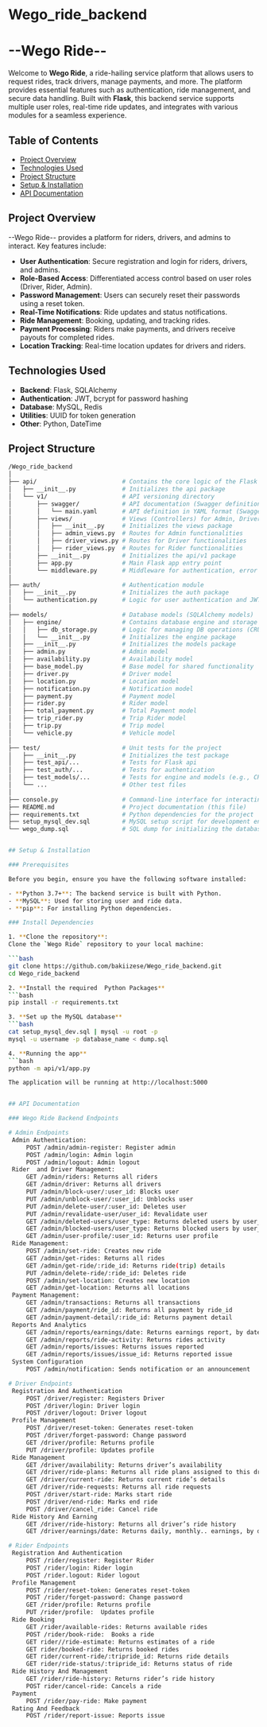 # Wego_ride_backend
# --Wego Ride--

Welcome to **Wego Ride**, a ride-hailing service platform that allows users to request rides, track drivers, manage payments, and more. The platform provides essential features such as authentication, ride management, and secure data handling. Built with **Flask**, this backend service supports multiple user roles, real-time ride updates, and integrates with various modules for a seamless experience.

## Table of Contents

- [Project Overview](#project-overview)
- [Technologies Used](#technologies-used)
- [Project Structure](#project-structure)
- [Setup & Installation](#setup-installation)
- [API Documentation](#api-documentation)

## Project Overview

--Wego Ride-- provides a platform for riders, drivers, and admins to interact. Key features include:

- **User Authentication**: Secure registration and login for riders, drivers, and admins.
- **Role-Based Access**: Differentiated access control based on user roles (Driver, Rider, Admin).
- **Password Management**: Users can securely reset their passwords using a reset token.
- **Real-Time Notifications**: Ride updates and status notifications.
- **Ride Management**: Booking, updating, and tracking rides.
- **Payment Processing**: Riders make payments, and drivers receive payouts for completed rides.
- **Location Tracking**: Real-time location updates for drivers and riders.

## Technologies Used

- **Backend**: Flask, SQLAlchemy
- **Authentication**: JWT, bcrypt for password hashing
- **Database**: MySQL, Redis
- **Utilities**: UUID for token generation
- **Other**: Python, DateTime

## Project Structure
   ```bash
   /Wego_ride_backend
   │
   ├── api/                        # Contains the core logic of the Flask API
   │   ├── __init__.py             # Initializes the api package
   │   └── v1/                     # API versioning directory
   │       ├── swagger/            # API documentation (Swagger definition)
   │       │   └── main.yaml       # API definition in YAML format (Swagger)
   │       ├── views/              # Views (Controllers) for Admin, Driver, and Rider
   │       │   ├── __init__.py     # Initializes the views package
   │       │   ├── admin_views.py  # Routes for Admin functionalities
   │       │   ├── driver_views.py # Routes for Driver functionalities
   │       │   ├── rider_views.py  # Routes for Rider functionalities
   │       ├── __init__.py         # Initializes the api/v1 package
   │       ├── app.py              # Main Flask app entry point
   │       └── middleware.py       # Middleware for authentication, error handling
   │
   ├── auth/                       # Authentication module
   │   ├── __init__.py             # Initializes the auth package
   │   └── authentication.py       # Logic for user authentication and JWT handling
   │
   ├── models/                     # Database models (SQLAlchemy models)
   │   ├── engine/                 # Contains database engine and storage logic
   │   │   ├── db_storage.py       # Logic for managing DB operations (CRUD)
   │   │   └── __init__.py         # Initializes the engine package
   │   ├── __init__.py             # Initializes the models package
   │   ├── admin.py                # Admin model
   │   ├── availability.py         # Availability model
   │   ├── base_model.py           # Base model for shared functionality
   │   ├── driver.py               # Driver model
   │   ├── location.py             # Location model
   │   ├── notification.py         # Notification model
   │   ├── payment.py              # Payment model
   │   ├── rider.py                # Rider model
   │   ├── total_payment.py        # Total Payment model
   │   ├── trip_rider.py           # Trip Rider model
   │   ├── trip.py                 # Trip model
   │   └── vehicle.py              # Vehicle model
   │
   ├── test/                       # Unit tests for the project
   │   ├── __init__.py             # Initializes the test package
   │   ├── test_api/...            # Tests for Flask api
   │   ├── test_auth/...           # Tests for authentication
   │   ├── test_models/...         # Tests for engine and models (e.g., CRUD operations)
   │   └── ...                     # Other test files
   │
   ├── console.py                  # Command-line interface for interacting with the app
   ├── README.md                   # Project documentation (this file)
   ├── requirements.txt            # Python dependencies for the project
   ├── setup_mysql_dev.sql         # MySQL setup script for development environment
   └── wego_dump.sql               # SQL dump for initializing the database


## Setup & Installation

### Prerequisites

Before you begin, ensure you have the following software installed:

- **Python 3.7+**: The backend service is built with Python.
- **MySQL**: Used for storing user and ride data.
- **pip**: For installing Python dependencies.

### Install Dependencies

1. **Clone the repository**:
   Clone the `Wego Ride` repository to your local machine:

   ```bash
   git clone https://github.com/bakiizese/Wego_ride_backend.git
   cd Wego_ride_backend

2. **Install the required  Python Packages**
   ```bash
   pip install -r requirements.txt

3. **Set up the MySQL database**
   ```bash
   cat setup_mysql_dev.sql | mysql -u root -p 
   mysql -u username -p database_name < dump.sql

4. **Running the app**
   ```bash
   python -m api/v1/app.py

The application will be running at http://localhost:5000


## API Documentation

### Wego Ride Backend Endpoints

# Admin Endpoints
    Admin Authentication:
        POST /admin/admin-register: Register admin
        POST /admin/login: Admin login
        POST /admin/logout: Admin logout
    Rider  and Driver Management:
        GET /admin/riders: Returns all riders
        GET /admin/driver: Returns all drivers
        PUT /admin/block-user/:user_id: Blocks user
        PUT /admin/unblock-user/:user_id: Unblocks user
        PUT /admin/delete-user/:user_id: Deletes user
        PUT /admin/revalidate-user/user_id: Revalidate user
        GET /admin/deleted-users/user_type: Returns deleted users by user_type
        GET /admin/blocked-users/user_type: Returns blocked users by user_type
        GET /admin/user-profile/:user_id: Returns user profile
    Ride Management:
        POST /admin/set-ride: Creates new ride
        GET /admin/get-rides: Returns all rides
        GET /admin/get-ride/:ride_id: Returns ride(trip) details 
        PUT /admin/delete-ride/:ride_id: Deletes ride
        POST /admin/set-location: Creates new location
        GET /admin/get-location: Returns all locations
    Payment Management:
        GET /admin/transactions: Returns all transactions
        GET /admin/payment/ride_id: Returns all payment by ride_id
        GET /admin/payment-detail/:ride_id: Returns payment detail
    Reports And Analytics
        GET /admin/reports/earnings/date: Returns earnings report, by date(optional)
        GET /admin/reports/ride-activity: Returns rides activity
        GET /admin/reports/issues: Returns issues reported
        GET /admin/reports/issues/issue_id: Returns reported issue
    System Configuration
        POST /admin/notification: Sends notification or an announcement 

# Driver Endpoints
    Registration And Authentication
        POST /driver/register: Registers Driver
        POST /driver/login: Driver login
        POST /driver/logout: Driver logout
    Profile Management
        POST /driver/reset-token: Generates reset-token
        POST /driver/forget-password: Change password
        GET /driver/profile: Returns profile
        PUT /driver/profile: Updates profile
    Ride Management
        GET /driver/availability: Returns driver’s availability
        GET /driver/ride-plans: Returns all ride plans assigned to this driver
        GET /driver/current-ride: Returns current ride’s details
        GET /driver/ride-requests: Returns all ride requests
        POST /driver/start-ride: Marks start ride
        POST /driver/end-ride: Marks end ride
        POST /driver/cancel_ride: Cancel ride
    Ride History And Earning
        GET /driver/ride-history: Returns all driver’s ride history
        GET /driver/earnings/date: Returns daily, monthly.. earnings, by date(optional)

# Rider Endpoints
    Registration And Authentication
        POST /rider/register: Register Rider
        POST /rider/login: Rider login
        POST /rider.logout: Rider logout
    Profile Management
        POST /rider/reset-token: Generates reset-token
        POST /rider/forget-password: Change password
        GET /rider/profile: Returns profile
        PUT /rider/profile:  Updates profile
    Ride Booking
        GET /rider/available-rides: Returns available rides
        POST /rider/book-ride:  Books a ride
        GET rider//ride-estimate: Returns estimates of a ride
        GET rider/booked-ride: Returns booked rides
        GET rider/current-ride/:tripride_id: Returns ride details
        GET rider/ride-status/:tripride_id: Returns status of ride
    Ride History And Management
        GET /rider/ride-history: Returns rider’s ride history
        POST rider/cancel-ride: Cancels a ride
    Payment
        POST /rider/pay-ride: Make payment
    Rating And Feedback
        POST /rider/report-issue: Reports issue

